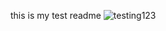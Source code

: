 this is my test readme
![testing123](https://en.wikipedia.org/wiki/GIF#/media/File:Rotating_earth_(large).gif)
